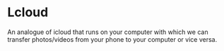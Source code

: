 # Lcloud
An analogue of icloud that runs on your computer with which we can transfer photos/videos from your phone to your computer or vice versa.
